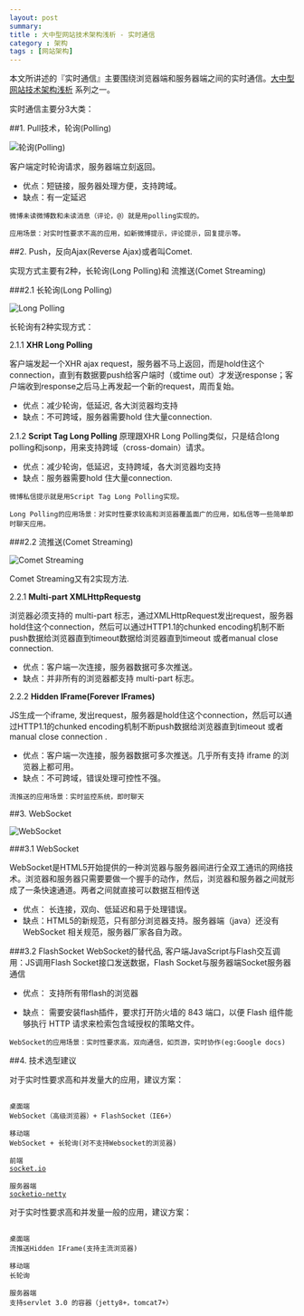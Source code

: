 ```yaml
---
layout: post
summary: 
title : 大中型网站技术架构浅析 - 实时通信
category : 架构
tags : [网站架构]
---
```


本文所讲述的『实时通信』主要围绕浏览器端和服务器端之间的实时通信。<a href="http://kenny7.com/2013/04/2013-3-10-technical-guide-for-website.md" >大中型网站技术架构浅析</a> 系列之一。

实时通信主要分3大类：

##1. Pull技术，轮询(Polling)

<img src="/images/polling.png" alt="轮询(Polling)">

客户端定时轮询请求，服务器端立刻返回。

- 优点：短链接，服务器处理方便，支持跨域。
- 缺点：有一定延迟

<pre><code>微博未读微博数和未读消息（评论，@）就是用polling实现的。</code></pre>

<pre><code>应用场景：对实时性要求不高的应用，如新微博提示，评论提示，回复提示等。</code></pre>

##2. Push，反向Ajax(Reverse Ajax)或者叫Comet.

实现方式主要有2种，长轮询(Long Polling)和 流推送(Comet Streaming)

###2.1 长轮询(Long Polling)

<img src="/images/long_polling.png" alt="Long Polling">

长轮询有2种实现方式：

2.1.1 <strong>XHR Long Polling</strong>

客户端发起一个XHR ajax request，服务器不马上返回，而是hold住这个connection，直到有数据要push给客户端时（或time out）才发送response；客户端收到response之后马上再发起一个新的request，周而复始。

- 优点：减少轮询，低延迟, 各大浏览器均支持
- 缺点：不可跨域，服务器需要hold 住大量connection.


2.1.2 <strong>Script Tag Long Polling</strong>
原理跟XHR Long Polling类似，只是结合long polling和jsonp，用来支持跨域（cross-domain）请求。

- 优点：减少轮询，低延迟，支持跨域，各大浏览器均支持
- 缺点：服务器需要hold 住大量connection.

<pre><code>微博私信提示就是用Script Tag Long Polling实现。</code></pre>

<pre><code>Long Polling的应用场景：对实时性要求较高和浏览器覆盖面广的应用，如私信等一些简单即时聊天应用。</code></pre>


###2.2 流推送(Comet Streaming)

<img src="/images/Comet_Streaming.png" alt="Comet Streaming">

Comet Streaming又有2实现方法.

2.2.1 <strong>Multi-part XMLHttpRequestg</strong>

浏览器必须支持的 multi-part 标志，通过XMLHttpRequest发出request，服务器hold住这个connection，然后可以通过HTTP1.1的chunked encoding机制不断push数据给浏览器直到timeout数据给浏览器直到timeout 或者manual close connection. 

- 优点：客户端一次连接，服务器数据可多次推送。
- 缺点：并非所有的浏览器都支持 multi-part 标志。

2.2.2 <strong>Hidden IFrame(Forever IFrames)</strong>

JS生成一个iframe, 发出request，服务器是hold住这个connection，然后可以通过HTTP1.1的chunked encoding机制不断push数据给浏览器直到timeout 或者manual close connection . 

- 优点：客户端一次连接，服务器数据可多次推送。几乎所有支持 iframe 的浏览器上都可用。
- 缺点：不可跨域，错误处理可控性不强。

<pre><code>流推送的应用场景：实时监控系统，即时聊天</code></pre>

##3. WebSocket

<img src="/images/websocket.png" alt="WebSocket">

###3.1 WebSocket

WebSocket是HTML5开始提供的一种浏览器与服务器间进行全双工通讯的网络技术。浏览器和服务器只需要要做一个握手的动作，然后，浏览器和服务器之间就形成了一条快速通道。两者之间就直接可以数据互相传送

- 优点： 长连接，双向、低延迟和易于处理错误。
- 缺点：HTML5的新规范，只有部分浏览器支持。服务器端（java）还没有WebSocket 相关规范，服务器厂家各自为政。

###3.2 FlashSocket
WebSocket的替代品, 客户端JavaScript与Flash交互调用：JS调用Flash Socket接口发送数据，Flash Socket与服务器端Socket服务器通信

- 优点： 支持所有带flash的浏览器

- 缺点： 需要安装flash插件，要求打开防火墙的 843 端口，以便 Flash 组件能够执行 HTTP 请求来检索包含域授权的策略文件。

<pre><code>WebSocket的应用场景：实时性要求高，双向通信，如页游，实时协作(eg:Google docs)</code></pre>


##4. 技术选型建议

对于实时性要求高和并发量大的应用，建议方案：
<pre><code>
桌面端 
WebSocket（高级浏览器）+ FlashSocket（IE6+）

移动端
WebSocket + 长轮询(对不支持Websocket的浏览器)

前端
<a href="http://socket.io" rel="nofollow">socket.io</a>

服务器端
<a href="http://code.google.com/p/socketio-netty/" rel="nofollow">socketio-netty</a>
</code></pre>

对于实时性要求高和并发量一般的应用，建议方案：

<pre><code>
桌面端 
流推送Hidden IFrame(支持主流浏览器)

移动端
长轮询

服务器端
支持servlet 3.0 的容器（jetty8+，tomcat7+）
</code></pre>
